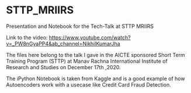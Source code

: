 # STTP_MRIIRS
Presentation and Notebook for the Tech-Talk at STTP MRIIRS

Link to the video: https://www.youtube.com/watch?v=_PW8nGyaPP4&ab_channel=NikhilKumarJha

The files here belong to the talk I gave in the AICTE sponsored Short Term Training Program (STTP) at Manav Rachna International Institute of Research and Studies on December 17th ,2020.

The iPython Notebook is taken from Kaggle and is a good example of how Autoencoders work with a usecase like Credit Card Fraud Detection. 

